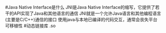 #Java Native Interface是什么
JNI是Java Native Interface的缩写，它提供了若干的API实现了Java和其他语言的通信
JNI就是一个允许Java语言和其他编程语言(主要是C/C++)通信的接口
使用java与本地已编译的代码交互，通常会丧失平台可移植性
[](https://blog.csdn.net/lxz26192/article/details/79253617)
#动态链接库
.so
